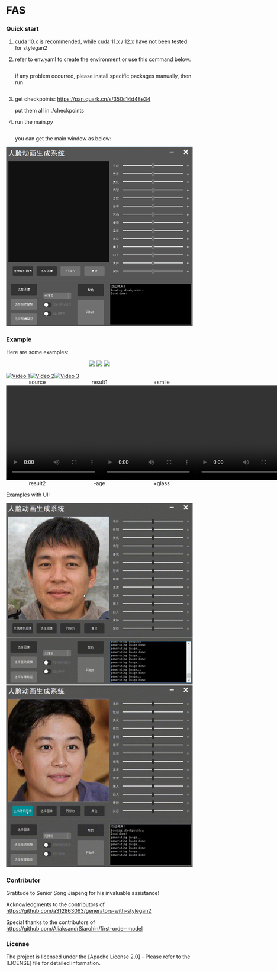

# FAS

### Quick start

1. cuda 10.x is recommended, while cuda 11.x / 12.x have not been tested for stylegan2

2. refer to env.yaml to create the environment or use this command below:

   ```  conda env create -n fas -f env.yaml
   
   ```

   if any problem occurred, please install specific packages manually, then run

   ``` conda activate fas
   
   ```

3. get checkpoints:
https://pan.quark.cn/s/350c14d48e34
   
   put them all in ./checkpoints
   
4. run the main.py 

   ``` python main.py
   
   ```

   you can get the main window as below:

 <img src="./example/1.png" alt="Description of your image">

### Example

Here are some examples: 

<p align="center">
  <img src="gif1.gif" width="200" />
  <img src="gif2.gif" width="200" />
  <img src="gif3.gif" width="200" />
</p>

<div style="display: flex;">
  <a href="./res/res/model_256.mp4">
    <img src="video_thumbnail_1.jpg" alt="Video 1">
  </a>
  <a href="./res/res/res1.mp4">
    <img src="video_thumbnail_2.jpg" alt="Video 2">
  </a>
  <a href="./res/res/res2.mp4">
    <img src="video_thumbnail_3.jpg" alt="Video 3">
  </a>
</div>

<div style="display: flex;">
  <div style="flex: 1; text-align: center;">
    source
  </div>
  <div style="flex: 1; text-align: center;">
    result1
  </div>
  <div style="flex: 1; text-align: center;">
    +smile
  </div>
</div>
<div style="display: flex;">   
   <video width="256" height="256" controls>     <source src="./res/res/t1.mp4" type="video/mp4">     Your browser does not support the video tag.   </video>      <video width="256" height="256" controls>     <source src="./res/res/t2.mp4" type="video/mp4">     Your browser does not support the video tag.   </video> 
   <video width="256" height="256" controls>     <source src="./res/res/t3.mp4" type="video/mp4">     Your browser does not support the video tag.   </video> </div>

<div style="display: flex;">
  <div style="flex: 1; text-align: center;">
    result2
  </div>
  <div style="flex: 1; text-align: center;">
    -age
  </div>
  <div style="flex: 1; text-align: center;">
    +glass
  </div>
</div>

Examples with UI:

<img src="./example/2.gif">
<img src="./example/3.gif">

### Contributor

Gratitude to Senior Song Jiapeng for his invaluable assistance! 

Acknowledgments to the contributors of https://github.com/a312863063/generators-with-stylegan2 

Special thanks to the contributors of https://github.com/AliaksandrSiarohin/first-order-model

### License

The project is licensed under the [Apache License 2.0] - Please refer to the [LICENSE] file for detailed information.